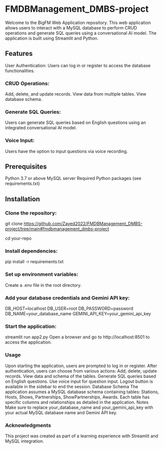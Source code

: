 # FMDBManagement_DMBS-project
Welcome to the BigFM Web Application repository. This web application allows users to interact with a MySQL database to perform CRUD operations and generate SQL queries using a conversational AI model. The application is built using Streamlit and Python.

## Features
User Authentication: Users can log in or register to access the database functionalities.
### CRUD Operations:
Add, delete, and update records.
View data from multiple tables.
View database schema.
### Generate SQL Queries:
Users can generate SQL queries based on English questions using an integrated conversational AI model.
### Voice Input:
Users have the option to input questions via voice recording.
## Prerequisites
Python 3.7 or above
MySQL server
Required Python packages (see requirements.txt)


## Installation
### Clone the repository:
git clone https://github.com/Zayed2022/FMDBManagement_DMBS-project/tree/main#fmdbmanagement_dmbs-project

cd your-repo

### Install dependencies:
pip install -r requirements.txt

### Set up environment variables:
Create a .env file in the root directory.

### Add your database credentials and Gemini API key:
DB_HOST=localhost
DB_USER=root
DB_PASSWORD=password
DB_NAME=your_database_name
GEMINI_API_KEY=your_gemini_api_key

### Start the application:
streamlit run app2.py
Open a browser and go to http://localhost:8501 to access the application.

### Usage
Upon starting the application, users are prompted to log in or register.
After authentication, users can choose from various actions:
Add, delete, update records.
View data and schema of the tables.
Generate SQL queries based on English questions.
Use voice input for question input.
Logout button is available in the sidebar to end the session.
Database Schema
The application assumes a MySQL database schema containing tables: Stations, Hosts, Shows, Partnerships, ShowPartnerships, Awards.
Each table has specific columns and relationships as detailed in the application.
Notes
Make sure to replace your_database_name and your_gemini_api_key with your actual MySQL database name and Gemini API key.

### Acknowledgments
This project was created as part of a learning experience with Streamlit and MySQL integration.
